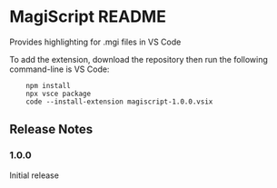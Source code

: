 # MagiScript README

Provides highlighting for .mgi files in VS Code

To add the extension, download the repository then run the following command-line is VS Code:

        npm install
        npx vsce package
        code --install-extension magiscript-1.0.0.vsix

## Release Notes

### 1.0.0

Initial release